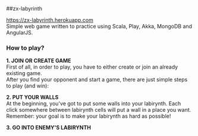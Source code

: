 ##zx-labyrinth

https://zx-labyrinth.herokuapp.com  
Simple web game written to practice using Scala, Play, Akka, MongoDB and AngularJS.

### How to play?

**1. JOIN OR CREATE GAME**   
First of all, in order to play, you have to either create or join an already existing game.  
After you find your opponent and start a game, there are just simple steps to play (and win):

**2. PUT YOUR WALLS**  
At the beginning, you've got to put some walls into your labirynth. Each click somewhere between labirynth cells will put a wall in a place you want. Remember: your goal is to make your labirynth as hard as possible!

**3. GO INTO ENEMY'S LABIRYNTH**
